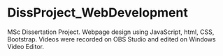 # DissProject_WebDevelopment
MSc Dissertation Project.
Webpage design using JavaScript, html, CSS, Bootstrap.
Videos were recorded on OBS Studio and edited on Windows Video Editor.
